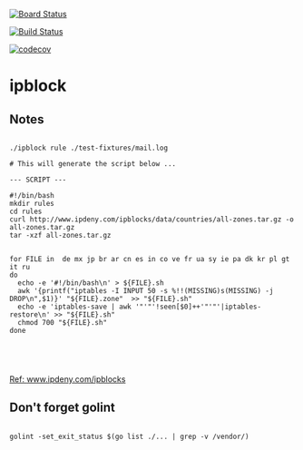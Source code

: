 [![Board Status](https://mchirico.visualstudio.com/c7e39c31-ad05-41c9-8b5b-22ac9a522c14/bde6ae0a-fc94-4b19-a70c-2389949f30e8/_apis/work/boardbadge/54cb834f-ff69-4ab9-b365-6625aa2a9081?columnOptions=1)](https://mchirico.visualstudio.com/c7e39c31-ad05-41c9-8b5b-22ac9a522c14/_boards/board/t/bde6ae0a-fc94-4b19-a70c-2389949f30e8/Microsoft.RequirementCategory/)

[![Build Status](https://mchirico.visualstudio.com/ipblock/_apis/build/status/mchirico.ipblock?branchName=master)](https://mchirico.visualstudio.com/ipblock/_build/latest?definitionId=9&branchName=master)



[![codecov](https://codecov.io/gh/mchirico/ipblock/branch/master/graph/badge.svg)](https://codecov.io/gh/mchirico/ipblock)
# ipblock

## Notes
```

./ipblock rule ./test-fixtures/mail.log

# This will generate the script below ...

--- SCRIPT ---

#!/bin/bash
mkdir rules
cd rules
curl http://www.ipdeny.com/ipblocks/data/countries/all-zones.tar.gz -o all-zones.tar.gz
tar -xzf all-zones.tar.gz


for FILE in  de mx jp br ar cn es in co ve fr ua sy ie pa dk kr pl gt it ru
do
  echo -e '#!/bin/bash\n' > ${FILE}.sh
  awk '{printf("iptables -I INPUT 50 -s %!!(MISSING)s(MISSING) -j DROP\n",$1)}' "${FILE}.zone"  >> "${FILE}.sh"
  echo -e 'iptables-save | awk '"'"'!seen[$0]++'"'"'|iptables-restore\n' >> "${FILE}.sh"
  chmod 700 "${FILE}.sh"
done





```
[Ref: www.ipdeny.com/ipblocks ](http://www.ipdeny.com/ipblocks)



## Don't forget golint

```

golint -set_exit_status $(go list ./... | grep -v /vendor/)

```


